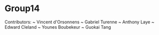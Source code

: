 # Group14

Contributors:
    ~ Vincent d'Orsonnens
    ~ Gabriel Turenne
    ~ Anthony Laye
    ~ Edward Cleland
    ~ Younes Boubekeur
    ~ Guokai Tang 

